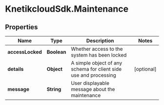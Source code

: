 # KnetikcloudSdk.Maintenance

## Properties
Name | Type | Description | Notes
------------ | ------------- | ------------- | -------------
**accessLocked** | **Boolean** | Whether access to the system has been locked | 
**details** | **Object** | A simple object of any schema for client side use and processing | [optional] 
**message** | **String** | User displayable message about the maintenance | 


